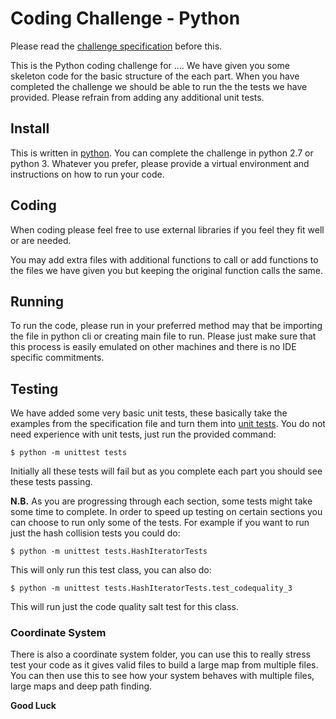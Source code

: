# Coding Challenge - Python

Please read the [challenge specification](CodingChallenge.pdf) before this.

This is the Python coding challenge for  .... We have given you some skeleton code for the basic structure of the each part. When you have completed the challenge we should be able to run the the tests we have provided. Please refrain from adding any additional unit tests.

## Install

This is written in [python](https://www.python.org/). You can complete the challenge in python 2.7 or python 3. Whatever you prefer, please provide a virtual environment and instructions on how to run your code.

## Coding

When coding please feel free to use external libraries if you feel they fit well or are needed.

You may add extra files with additional functions to call or add functions to the files we have given you but keeping the original function calls the same.

## Running

To run the code, please run in your preferred method may that be importing the file in python cli or creating main file to run. Please just make sure that this process is easily emulated on other machines and there is no IDE specific commitments.

## Testing

We have added some very basic unit tests, these basically take the examples from the specification file and turn them into [unit tests](https://docs.python.org/2/library/unittest.html). You do not need experience with unit tests, just run the provided command:

```
$ python -m unittest tests
```

Initially all these tests will fail but as you complete each part you should see these tests passing.

**N.B.**
As you are progressing through each section, some tests might take some time to complete. In order to speed up testing on certain sections you can choose to run only some of the tests. For example if you want to run just the hash collision tests you could do:

```
$ python -m unittest tests.HashIteratorTests
```

This will only run this test class, you can also do:

```
$ python -m unittest tests.HashIteratorTests.test_codequality_3
```

This will run just the code quality salt test for this class.

### Coordinate System

There is also a coordinate system folder, you can use this to really stress test your code as it gives valid files to build a large map from multiple files. You can then use this to see how your system behaves with multiple files, large maps and deep path finding.

**Good Luck**

